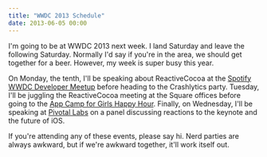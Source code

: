 ```yaml
---
title: "WWDC 2013 Schedule"
date: 2013-06-05 00:00
---
```


I'm going to be at WWDC 2013 next week. I land Saturday and leave the following Saturday. Normally I'd say if you're in the area, we should get together for a beer. However, my week is super busy this year.

On Monday, the tenth, I'll be speaking about ReactiveCocoa at the [Spotify WWDC Developer Meetup](http://spotifywwdc2.splashthat.com) before heading to the Crashlytics party. Tuesday, I'll be juggling the ReactiveCocoa meeting at the Square offices before going to the [App Camp for Girls Happy Hour](http://wwdcparties.com/details.php?id=1ff0b0559c594c76d2d087b33b68d5bb). Finally, on Wednesday, I'll be speaking at [Pivotal Labs](http://wwdcparties.com/details.php?id=48946f1f845aee1e5e46ce92d8a8b224) on a panel discussing reactions to the keynote and the future of iOS.

If you're attending any of these events, please say hi. Nerd parties are always awkward, but if we're awkward together, it'll work itself out.

<!-- more -->
